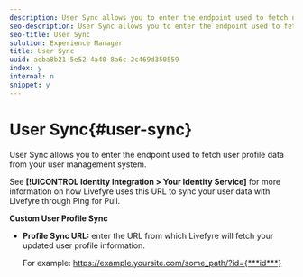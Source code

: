 ```yaml
---
description: User Sync allows you to enter the endpoint used to fetch user profile data from your user management system.
seo-description: User Sync allows you to enter the endpoint used to fetch user profile data from your user management system.
seo-title: User Sync
solution: Experience Manager
title: User Sync
uuid: aeba8b21-5e52-4a40-8a6c-2c469d350559
index: y
internal: n
snippet: y
---
```


# User Sync{#user-sync}

User Sync allows you to enter the endpoint used to fetch user profile data from your user management system.

See **[!UICONTROL Identity Integration > Your Identity Service]** for more information on how Livefyre uses this URL to sync your user data with Livefyre through Ping for Pull.

**Custom User Profile Sync**

* **Profile Sync URL:** enter the URL from which Livefyre will fetch your updated user profile information.

  For example: https://example.yoursite.com/some_path/?id={***id***}

